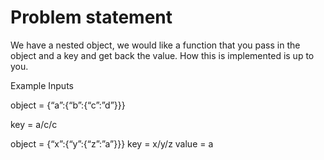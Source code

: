 # Problem statement

We have a nested object, we would like a function that you pass in the object and a key and get back the value. How this is implemented is up to you.

Example Inputs

object = {“a”:{“b”:{“c”:”d”}}}

key = a/c/c

object = {“x”:{“y”:{“z”:”a”}}}
key = x/y/z
value = a





